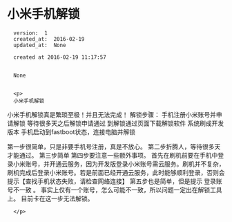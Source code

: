 
  # 小米手机解锁

      version:  1
      created_at:  2016-02-19
      updated_at:  None

      created at 2016-02-19 11:17:57 


      None


      <p>
      小米手机解锁
小米手机解锁真是繁琐至极！并且无法完成！
解锁步骤：
	手机注册小米账号并申请解锁
	等待很多天之后解锁申请通过
	到解锁通过页面下载解锁软件
	系统刷成开发版本
	手机启动到fastboot状态，连接电脑并解锁

第一步很简单，只是非要手机号注册，真是不放心。
第二步折腾人，等待很多天才能通过。
第三步简单
第四步要注意一些额外事项。
	首先在刷机前要在手机中登录小米账号，并开通云服务，因为开发版登录小米账号需云服务。刷机并不复杂，刷机完成后登录小米账号。若是前面已经开通云服务，此时能够顺利登录，否则会提示【查找手机状态失败，请检查网络连接】
第五步也是简单，但是提示  登录账号不一致 。 事实上仅有一个账号，怎么可能不一致，所以问题一定出在解锁工具上。 目前卡在这一步无法解锁。

      </p>

  